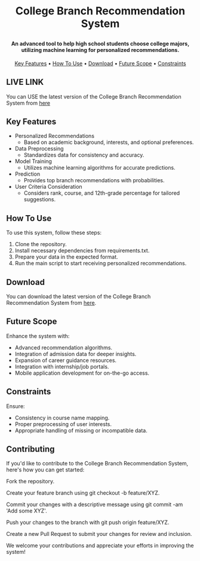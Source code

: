 
<h1 align="center">

  College Branch Recommendation System
  <br>
</h1>

<h4 align="center">An advanced tool to help high school students choose college majors, utilizing machine learning for personalized recommendations.</h4>

<p align="center">
  <a href="#key-features">Key Features</a> •
  <a href="#how-to-use">How To Use</a> •
  <a href="#download">Download</a> •
  <a href="#future-scope">Future Scope</a> •
  <a href="#constraints">Constraints</a>
</p>

## LIVE LINK

You can USE the latest version of the College Branch Recommendation System from [here](https://aii-08up.onrender.com/form)

## Key Features

* Personalized Recommendations
  - Based on academic background, interests, and optional preferences.
* Data Preprocessing
  - Standardizes data for consistency and accuracy.
* Model Training
  - Utilizes machine learning algorithms for accurate predictions.
* Prediction
  - Provides top branch recommendations with probabilities.
* User Criteria Consideration
  - Considers rank, course, and 12th-grade percentage for tailored suggestions.

## How To Use

To use this system, follow these steps:

1. Clone the repository.
2. Install necessary dependencies from requirements.txt.
3. Prepare your data in the expected format.
4. Run the main script to start receiving personalized recommendations.

## Download

You can download the latest version of the College Branch Recommendation System from [here](https://github.com/SHIKHER09/Course-Navigator.Ai.git).

## Future Scope

Enhance the system with:
- Advanced recommendation algorithms.
- Integration of admission data for deeper insights.
- Expansion of career guidance resources.
- Integration with internship/job portals.
- Mobile application development for on-the-go access.

## Constraints

Ensure:
- Consistency in course name mapping.
- Proper preprocessing of user interests.
- Appropriate handling of missing or incompatible data.

## Contributing
If you'd like to contribute to the College Branch Recommendation System, here's how you can get started:

Fork the repository.

Create your feature branch using git checkout -b feature/XYZ.

Commit your changes with a descriptive message using git commit -am 'Add some XYZ'.

Push your changes to the branch with git push origin feature/XYZ.

Create a new Pull Request to submit your changes for review and inclusion.

We welcome your contributions and appreciate your efforts in improving the system!

